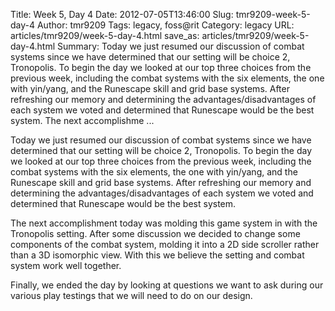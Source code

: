 Title: Week 5, Day 4
Date: 2012-07-05T13:46:00
Slug: tmr9209-week-5-day-4
Author: tmr9209
Tags: legacy, foss@rit
Category: legacy
URL: articles/tmr9209/week-5-day-4.html
save_as: articles/tmr9209/week-5-day-4.html
Summary: Today we just resumed our discussion of combat systems since we have determined that our setting will be choice 2, Tronopolis. To begin the day we looked at our top three choices from the previous week, including the combat systems with the six elements, the one with yin/yang, and the Runescape skill and grid base systems. After refreshing our memory and determining the advantages/disadvantages of each system we voted and determined that Runescape would be the best system.  The next accomplishme ... 

Today we just resumed our discussion of combat systems since we have
determined that our setting will be choice 2, Tronopolis. To begin the day we
looked at our top three choices from the previous week, including the combat
systems with the six elements, the one with yin/yang, and the Runescape skill
and grid base systems. After refreshing our memory and determining the
advantages/disadvantages of each system we voted and determined that Runescape
would be the best system.

The next accomplishment today was molding this game system in with the
Tronopolis setting. After some discussion we decided to change some components
of the combat system, molding it into a 2D side scroller rather than a 3D
isomorphic view. With this we believe the setting and combat system work well
together.

Finally, we ended the day by looking at questions we want to ask during our
various play testings that we will need to do on our design.

